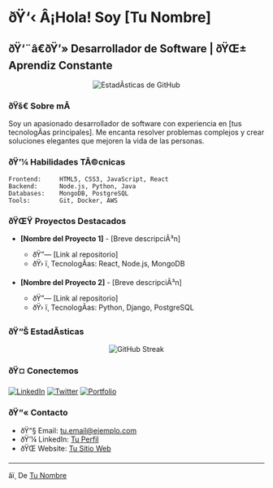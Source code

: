 # ðŸ‘‹ Â¡Hola! Soy [Tu Nombre]

## ðŸ‘¨â€ðŸ’» Desarrollador de Software | ðŸŒ± Aprendiz Constante

<p align="center">
  <img src="https://github-readme-stats.vercel.app/api?username=TU-USERNAME&show_icons=true&theme=radical" alt="EstadÃ­sticas de GitHub"/>
</p>

### ðŸš€ Sobre mÃ­

Soy un apasionado desarrollador de software con experiencia en [tus tecnologÃ­as principales]. Me encanta resolver problemas complejos y crear soluciones elegantes que mejoren la vida de las personas.

### ðŸ’¼ Habilidades TÃ©cnicas

```text
Frontend:     HTML5, CSS3, JavaScript, React
Backend:      Node.js, Python, Java
Databases:    MongoDB, PostgreSQL
Tools:        Git, Docker, AWS
```

### ðŸŒŸ Proyectos Destacados

- **[Nombre del Proyecto 1]** - [Breve descripciÃ³n]
  - ðŸ”— [Link al repositorio]
  - ðŸ› ï¸ TecnologÃ­as: React, Node.js, MongoDB

- **[Nombre del Proyecto 2]** - [Breve descripciÃ³n]
  - ðŸ”— [Link al repositorio]
  - ðŸ› ï¸ TecnologÃ­as: Python, Django, PostgreSQL

### ðŸ“Š EstadÃ­sticas

<p align="center">
  <img src="https://github-readme-streak-stats.herokuapp.com/?user=TU-USERNAME&theme=radical" alt="GitHub Streak"/>
</p>

### ðŸ¤ Conectemos

[![LinkedIn](https://img.shields.io/badge/-LinkedIn-0077B5?style=flat&logo=LinkedIn&logoColor=white)](TU-LINK-LINKEDIN)
[![Twitter](https://img.shields.io/badge/-Twitter-1DA1F2?style=flat&logo=Twitter&logoColor=white)](TU-LINK-TWITTER)
[![Portfolio](https://img.shields.io/badge/-Portfolio-000000?style=flat&logo=react&logoColor=white)](TU-LINK-PORTFOLIO)

### ðŸ“« Contacto

- ðŸ“§ Email: tu.email@ejemplo.com
- ðŸ’¼ LinkedIn: [Tu Perfil](TU-LINK-LINKEDIN)
- ðŸŒ Website: [Tu Sitio Web](TU-LINK-WEBSITE)

---

â­ï¸ De [Tu Nombre](https://github.com/TU-USERNAME)
